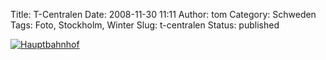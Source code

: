 Title: T-Centralen
Date: 2008-11-30 11:11
Author: tom
Category: Schweden
Tags: Foto, Stockholm, Winter
Slug: t-centralen
Status: published

[![Hauptbahnhof](/pic/tcentralenisno_s.jpg "Hauptbahnhof")](/pic/tcentralenisno_l.jpg)

